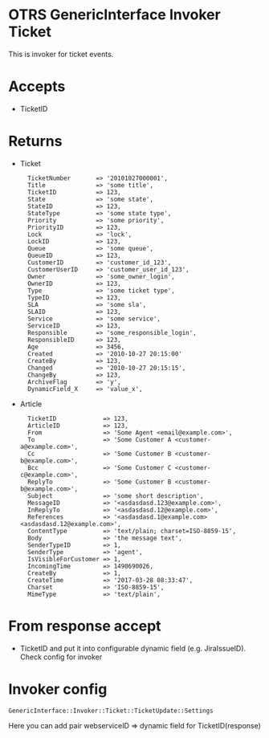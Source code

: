 # OTRS GenericInterface Invoker Ticket

This is invoker for ticket events.

# Accepts

*  TicketID

# Returns

* Ticket
    
        TicketNumber       => '20101027000001',
        Title              => 'some title',
        TicketID           => 123,
        State              => 'some state',
        StateID            => 123,
        StateType          => 'some state type',
        Priority           => 'some priority',
        PriorityID         => 123,
        Lock               => 'lock',
        LockID             => 123,
        Queue              => 'some queue',
        QueueID            => 123,
        CustomerID         => 'customer_id_123',
        CustomerUserID     => 'customer_user_id_123',
        Owner              => 'some_owner_login',
        OwnerID            => 123,
        Type               => 'some ticket type',
        TypeID             => 123,
        SLA                => 'some sla',
        SLAID              => 123,
        Service            => 'some service',
        ServiceID          => 123,
        Responsible        => 'some_responsible_login',
        ResponsibleID      => 123,
        Age                => 3456,
        Created            => '2010-10-27 20:15:00'
        CreateBy           => 123,
        Changed            => '2010-10-27 20:15:15',
        ChangeBy           => 123,
        ArchiveFlag        => 'y',
        DynamicField_X     => 'value_x',

        


* Article

        TicketID             => 123,
        ArticleID            => 123,
        From                 => 'Some Agent <email@example.com>',
        To                   => 'Some Customer A <customer-a@example.com>',
        Cc                   => 'Some Customer B <customer-b@example.com>',
        Bcc                  => 'Some Customer C <customer-c@example.com>',
        ReplyTo              => 'Some Customer B <customer-b@example.com>',
        Subject              => 'some short description',
        MessageID            => '<asdasdasd.123@example.com>',
        InReplyTo            => '<asdasdasd.12@example.com>',
        References           => '<asdasdasd.1@example.com> <asdasdasd.12@example.com>',
        ContentType          => 'text/plain; charset=ISO-8859-15',
        Body                 => 'the message text',
        SenderTypeID         => 1,
        SenderType           => 'agent',
        IsVisibleForCustomer => 1,
        IncomingTime         => 1490690026,
        CreateBy             => 1,
        CreateTime           => '2017-03-28 08:33:47',
        Charset              => 'ISO-8859-15',
        MimeType             => 'text/plain',

# From response accept

* TicketID and put it into configurable dynamic field (e.g. JiraIssueID). Check config for invoker

# Invoker config
`GenericInterface::Invoker::Ticket::TicketUpdate::Settings`

Here you can add pair webserviceID => dynamic field for TicketID(response)